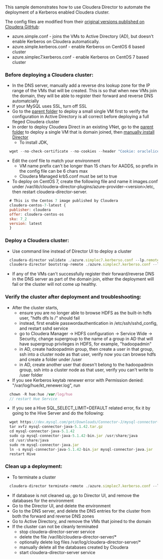 This sample demonstrates how to use Cloudera Director to automate the deployment of a Kerberos enabled Cloudera cluster. 

The config files are modified from their [original versions published on Cloudera GitHub](https://github.com/cloudera/director-scripts/tree/master/configs):  
* azure.simple.conf - joins the VMs to Active Directory (AD), but doesn't enable Kerberos on Cloudera automatically.
* azure.simple.kerberos.conf - enable Kerberos on CentOS 6 based cluster
* azure.simplec7.kerberos.conf - enable Kerberos on CentOS 7 based cluster

### Before deploying a Cloudera cluster:
* In the DNS server, manually add a reverse dns lookup zone for the IP range of the VMs that will be created.  This is so that when new VMs join the domain, they will be able to register their forward and reverse DNS automatcially
* If your MySQL uses SSL, turn off SSL
* Go to the [parent folder](/DomainJoinedLinuxVMOnAzure) to deploy a small single VM first to verify the configuration in Active Directory is all correct before deploying a full fleged Cloudera cluster 
* In order to deploy Cloudera Direct in an existing VNet, go to the [parent folder](/DomainJoinedLinuxVMOnAzure) to deploy a single VM that is domain joined, then [manually install Director](https://www.cloudera.com/documentation/director/latest/topics/director_get_started_azure_install_director.html)
  * To install JDK, 
```javascript
  wget --no-check-certificate --no-cookies --header "Cookie: oraclelicense=accept-securebackup-cookie" http://download.oracle.com/otn-pub/java/jdk/8u131-b11/d54c1d3a095b4ff2b6607d096fa80163/jdk-8u131-linux-x64.rpm
```
* Edit the conf file to match your environment
  * VM name prefix can't be longer than 15 chars for AADDS, so prefix in the config file can be 6 chars max
  * Cloudera Managed krb5.conf must be set to true
* To deploy on CentOS 7, create the following file and name it images.conf under /var/lib/cloudera-director-plugins/azure-provider-\<version>/etc, then restart cloudera-director-server. 
```javascript
  # This is the Centos 7 image published by Cloudera
  cloudera-centos-7-latest {
  publisher: cloudera
  offer: cloudera-centos-os
  sku: 7_2
  version: latest
  }
```

### Deploy a Cloudera cluster:
* Use command line instead of Director UI to deploy a cluster
```javascript
  cloudera-director validate ./azure.simplec7.kerberso.conf --lp.remote.username=<user> --lp.remote.password=<password> --lp.remote.hostAndPort=<director host>
  cloudera-director bootstrap-remote ./azure.simplec7.kerberso.conf --lp.remote.username=<user> --lp.remote.password=<password> --lp.remote.hostAndPort=<director host>
```
* If any of the VMs can't successfully register their forward/reverse DNS in the DNS server as part of the domain join, either the deployment will fail or the cluster will not come up healthy.  

### Verify the cluster after deployment and troubleshooting:
* After the cluster starts, 
  * ensure you are no longer able to browse HDFS as the built-in hdfs user, "hdfs dfs ls /" should fail 
  * instead, first enable passwordauthentication in /etc/ssh/sshd_config, and restart sshd service
  * go to Cloudera Manager -> HDFS configuration -> Service Wide -> Security, change supergroup to the name of a group in AD that will have supergroup privileges in HDFS, for example, "hadoopadmin"   
  * in AD, create hadoopadmin group, then create a user in that group, ssh into a cluster node as that user, verify now you can browse hdfs and create a folder under /user
  * in AD, create another user that doesn't belong to the hadoopadmin group, ssh into a cluster node as that user, verify you can't write to /user folder
* If you see Kerberos keytab renewer error with Permission denied: "/var/log/hue/kt_renewer.log", run
```javascript
  chown -R hue:hue /var/log/hue
  // restart Hue Service
```
* If you see a Hive SQL_SELECT_LIMIT=DEFAULT related error, fix it by going to the Hive Server and do the following:
```javascript
  wget https://dev.mysql.com/get/Downloads/Connector-J/mysql-connector-java-5.1.42.tar.gz
  tar xvfz mysql-connector-java-5.1.42.tar.gz
  cd mysql-connector-java-5.1.42
  sudo cp mysql-connector-java-5.1.42-bin.jar /usr/share/java
  cd /usr/share/java
  sudo rm mysql-connector-java.jar
  ln -s mysql-connector-java-5.1.42-bin.jar mysql-connector-java.jar
  restart Hive
```

### Clean up a deployment:
* To terminate a cluster
```javascript
  cloudera-director terminate-remote ./azure.simplec7.kerberso.conf --lp.remote.username=<user> --lp.remote.password=<password> --lp.remote.hostAndPort=<director host>
```
* If database is not cleaned up, go to Director UI, and remove the databases for the environment
* Go to the Director UI, and delete the environment
* Go to the DNS server, and delete the DNS entries for the cluster from both the forward and reverse DNS zones
* Go to Active Directory, and remove the VMs that joined to the domain
* If the cluster can not be cleanly terminated
  * stop cloudera-director-server service
  * delete the file /var/lib/cloudera-director-server/*
  * optionally delete log files /var/log/cloudera-director-server/*
  * manually delete all the databases created by Cloudera 
  * start cloudera-director-server service 
